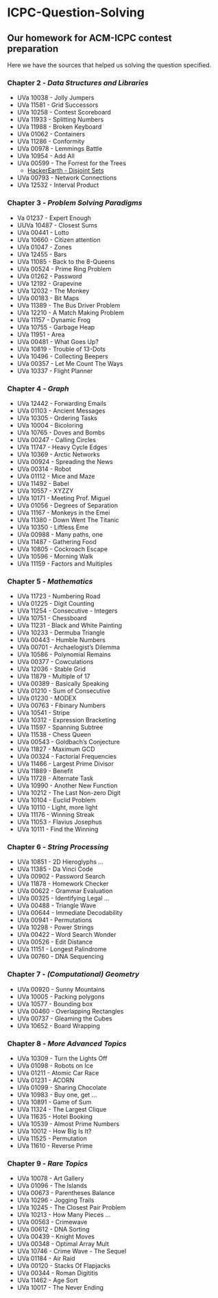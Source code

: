 # ICPC-Question-Solving
Our homework for ACM-ICPC contest preparation
---
Here we have the sources that helped us solving the question specified.

### Chapter 2 - _Data Structures and Libraries_

- UVa 10038 - Jolly Jumpers
- UVa 11581 - Grid Successors 
- UVa 10258 - Contest Scoreboard 
- UVa 11933 - Splitting Numbers 
- UVa 11988 - Broken Keyboard
- UVa 01062 - Containers
- UVa 11286 - Conformity 
- UVa 00978 - Lemmings Battle
- UVa 10954 - Add All
- UVa 00599 - The Forrest for the Trees
  - [HackerEarth - Disjoint Sets](https://www.hackerearth.com/practice/notes/disjoint-set-union-union-find/)
- UVa 00793 - Network Connections
- UVa 12532 - Interval Product

### Chapter 3 - _Problem Solving Paradigms_

- Va 01237 - Expert Enough
- UUVa 10487 - Closest Sums  
- UVa 00441 - Lotto 
- UVa 10660 - Citizen attention 
- UVa 01047 - Zones 
- UVa 12455 - Bars
- UVa 11085 - Back to the 8-Queens 
- UVa 00524 - Prime Ring Problem
- UVa 01262 - Password 
- UVa 12192 - Grapevine 
- UVa 12032 - The Monkey  
- UVa 00183 - Bit Maps  
- UVa 11389 - The Bus Driver Problem 
- UVa 12210 - A Match Making Problem  					
- UVa 11157 - Dynamic Frog
- UVa 10755 - Garbage Heap  
- UVa 11951 - Area  	
- UVa 00481 - What Goes Up? 
- UVa 10819 - Trouble of 13-Dots 
- UVa 10496 - Collecting Beepers 
- UVa 00357 - Let Me Count The Ways 		
- UVa 10337 - Flight Planner

### Chapter 4 - _Graph_

- UVa 12442 - Forwarding Emails 
- UVa 01103 - Ancient Messages 
- UVa 10305 - Ordering Tasks		
- UVa 10004 - Bicoloring 	
- UVa 10765 - Doves and Bombs 
- UVa 00247 - Calling Circles
- UVa 11747 - Heavy Cycle Edges 
- UVa 10369 - Arctic Networks  
- UVa 00924 - Spreading the News 
- UVa 00314 - Robot 
- UVa 01112 - Mice and Maze  
- UVa 11492 - Babel  
- UVa 10557 - XYZZY 
- UVa 10171 - Meeting Prof. Miguel 
- UVa 01056 - Degrees of Separation  
- UVa 11167 - Monkeys in the Emei 
- UVa 11380 - Down Went The Titanic 
- UVa 10350 - Liftless Eme  
- UVa 00988 - Many paths, one 	
- UVa 11487 - Gathering Food 
- UVa 10805 - Cockroach Escape 		
- UVa 10596  - Morning Walk 
- UVa 11159 - Factors and Multiples

### Chapter 5 - _Mathematics_

- UVa 11723 - Numbering Road	
- UVa 01225 - Digit Counting 
- UVa 11254 - Consecutive - Integers 
- UVa 10751 - Chessboard 
- UVa 11231 - Black and White Painting 
- UVa 10233 - Dermuba Triangle 
- UVa 00443 - Humble Numbers  
- UVa 00701 - Archaelogist’s Dilemma 
- UVa 10586 - Polynomial Remains
- UVa 00377 - Cowculations 
- UVa 12036 - Stable Grid  
- UVa 11879 - Multiple of 17 
- UVa 00389 - Basically Speaking 
- UVa 01210 - Sum of Consecutive  
- UVa 01230 - MODEX 
- UVa 00763 - Fibinary Numbers  
- UVa 10541 - Stripe 
- UVa 10312 - Expression Bracketing 
- UVa 11597 - Spanning Subtree  
- UVa 11538 - Chess Queen  
- UVa 00543 - Goldbach’s Conjecture  
- UVa 11827 - Maximum GCD  
- UVa 00324 - Factorial Frequencies 
- UVa 11466 - Largest Prime Divisor 
- UVa 11889 - Benefit  
- UVa 11728 - Alternate Task 
- UVa 10990 - Another New Function  
- UVa 10212 - The Last Non-zero Digit 
- UVa 10104 - Euclid Problem 
- UVa 10110 - Light, more light 
- UVa 11176 - Winning Streak 
- UVa 11053 - Flavius Josephus 
- UVa 10111 - Find the Winning

### Chapter 6 - _String Processing_

- UVa 10851 - 2D Hieroglyphs ...
- UVa 11385 - Da Vinci Code
- UVa 00902 - Password Search
- UVa 11878 - Homework Checker
- UVa 00622 - Grammar Evaluation
- UVa 00325 - Identifying Legal ...
- UVa 00488 - Triangle Wave
- UVa 00644 - Immediate Decodability
- UVa 00941 - Permutations
- UVa 10298 - Power Strings
- UVa 00422 - Word Search Wonder
- UVa 00526 - Edit Distance
- UVa 11151 - Longest Palindrome
- UVa 00760 - DNA Sequencing 


### Chapter 7 - _(Computational) Geometry_

- UVa 00920 - Sunny Mountains
- UVa 10005 - Packing polygons 
- UVa 10577 - Bounding box
- UVa 00460 - Overlapping Rectangles
- UVa 00737 - Gleaming the Cubes
- UVa 10652 - Board Wrapping

### Chapter 8 - _More Advanced Topics_

- UVa 10309 - Turn the Lights Off
- UVa 01098 - Robots on Ice 
- UVa 01211 - Atomic Car Race 
- UVa 01231 - ACORN
- UVa 01099 - Sharing Chocolate
- UVa 10983 - Buy one, get ... 
- UVa 10891 - Game of Sum
- UVa 11324 - The Largest Clique
- UVa 11635 - Hotel Booking
- UVa 10539 - Almost Prime Numbers
- UVa 10012 - How Big Is It?
- UVa 11525 - Permutation
- UVa 11610 - Reverse Prime

### Chapter 9 - _Rare Topics_

- UVa 10078 - Art Gallery
- UVa 01096 - The Islands
- UVa 00673 - Parentheses Balance
- UVa 10296 - Jogging Trails
- UVa 10245 - The Closest Pair Problem 
- UVa 10213 - How Many Pieces ...
- UVa 00563 - Crimewave
- UVa 00612 - DNA Sorting 
- UVa 00439 - Knight Moves
- UVa 00348 - Optimal Array Mult 
- UVa 10746 - Crime Wave - The Sequel
- UVa 01184 - Air Raid
- UVa 00120 - Stacks Of Flapjacks
- UVa 00344 - Roman Digititis 
- UVa 11462 - Age Sort
- UVa 10017 - The Never Ending